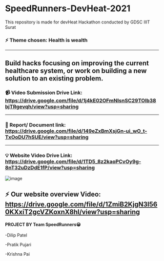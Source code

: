 # SpeedRunners-DevHeat-2021
This repository is made for devHeat Hackathon conducted by GDSC IIIT Surat 

### :zap: Theme chosen: Health is wealth <br>
---
Build hacks focusing on improving the current healthcare system, or work on building a new solution to an existing problem. 
---
### 📹 Video Submission Drive Link: https://drive.google.com/file/d/1j4kE02OFmNIsnSC29TOlb38bjTRgevqh/view?usp=sharing
---
### 📎 Report/ Document link:  https://drive.google.com/file/d/149eZxBmXsjGn-ui_wO_t-TxOoDU7hSUE/view?usp=sharing
---
### 💡 Website Video Drive Link: https://drive.google.com/file/d/1TD5_8z2kaoPCvOy9g-8nT32uDzDdE1fP/view?usp=sharing


![image](https://user-images.githubusercontent.com/77066781/141774037-ebd9f611-8f63-4dcc-9ba7-50bc7454fa75.png)

## :zap: Our website overview Video: https://drive.google.com/file/d/1ZmiB2KjgN3l560KXxiT2gcVZKoxnX8hl/view?usp=sharing




#### PROJECT BY Team SpeedRunners😀

-Dilip Patel

-Pratik Pujari

-Krishna Pai










